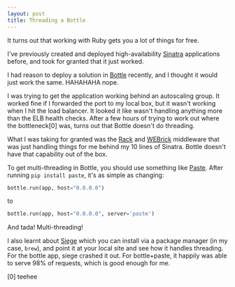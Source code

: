```yaml
---
layout: post
title: Threading a Bottle
---
```


It turns out that working with Ruby gets you a lot of things for free. 

I've previously created and deployed high-availability [Sinatra](http://www.sinatrarb.com/) applications before, and took for granted that it just worked. 

I had reason to deploy a solution in [Bottle](http://bottlepy.org/docs/dev/index.html) recently, and I thought it would just work the same. HAHAHAHA nope. 

I was trying to get the application working behind an autoscaling group. It worked fine if I forwarded the port to my local box, but it wasn't working when I hit the load balancer. It looked it like wasn't handling anything more than the ELB health checks. After a few hours of trying to work out where the bottleneck[0] was, turns out that Bottle doesn't do threading. 

What I was taking for granted was the [Rack](http://rack.github.io/) and [WEBrick](http://ruby-doc.org/stdlib-1.9.3/libdoc/webrick/rdoc/WEBrick.html) middleware that was just handling things for me behind my 10 lines of Sinatra. Bottle doesn't have that capability out of the box. 

To get multi-threading in Bottle, you should use something like [Paste](http://bottlepy.org/docs/dev/deployment.html#switching-the-server-backend). After running `pip install paste`, it's as simple as changing: 

```python
bottle.run(app, host="0.0.0.0")
```
to 

```python
bottle.run(app, host="0.0.0.0", server='paste')
```

And tada! Multi-threading!

I also learnt about [Siege](https://www.joedog.org/siege-home/) which you can install via a package manager (in my case, `brew`), and point it at your local site and see how it handles threading. For the bottle app, siege crashed it out. For bottle+paste, it happily was able to serve 98% of requests, which is good enough for me.

[0] teehee
